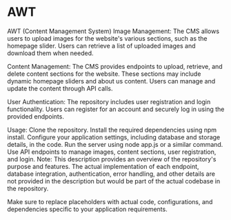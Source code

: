 # AWT
AWT (Content Management System)
Image Management:
The CMS allows users to upload images for the website's various sections, such as the homepage slider. Users can retrieve a list of uploaded images and download them when needed.

Content Management:
The CMS provides endpoints to upload, retrieve, and delete content sections for the website. These sections may include dynamic homepage sliders and about us content. Users can manage and update the content through API calls.

User Authentication:
The repository includes user registration and login functionality. Users can register for an account and securely log in using the provided endpoints.

Usage:
Clone the repository.
Install the required dependencies using npm install.
Configure your application settings, including database and storage details, in the code.
Run the server using node app.js or a similar command.
Use API endpoints to manage images, content sections, user registration, and login.
Note:
This description provides an overview of the repository's purpose and features. The actual implementation of each endpoint, database integration, authentication, error handling, and other details are not provided in the description but would be part of the actual codebase in the repository.

Make sure to replace placeholders with actual code, configurations, and dependencies specific to your application requirements.
